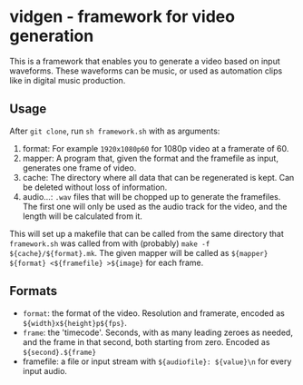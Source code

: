 vidgen - framework for video generation
==========================================

This is a framework that enables you to generate a video based on
input waveforms. These waveforms can be music, or used as automation
clips like in digital music production.

Usage
-----
After `git clone`, run `sh framework.sh` with as arguments:

 1. format: For example `1920x1080p60` for 1080p video at a framerate
    of 60.
 2. mapper: A program that, given the format and the framefile as
    input, generates one frame of video.
 3. cache: The directory where all data that can be regenerated is
    kept. Can be deleted without loss of information.
 4. audio...: `.wav` files that will be chopped up to generate the
    framefiles. The first one will only be used as the audio track
    for the video, and the length will be calculated from it.

This will set up a makefile that can be called from the same directory
that `framework.sh` was called from with (probably)
`make -f ${cache}/${format}.mk`. The given mapper will be called as
`${mapper} ${format} <${framefile} >${image}` for each frame.

Formats
-------
  - `format`: the format of the video. Resolution and framerate,
    encoded as `${width}x${height}p${fps}`.
  - `frame`: the 'timecode'. Seconds, with as many leading zeroes
    as needed, and the frame in that second, both starting from
    zero. Encoded as `${second}.${frame}`
  - framefile: a file or input stream with `${audiofile}: ${value}\n`
    for every input audio.
